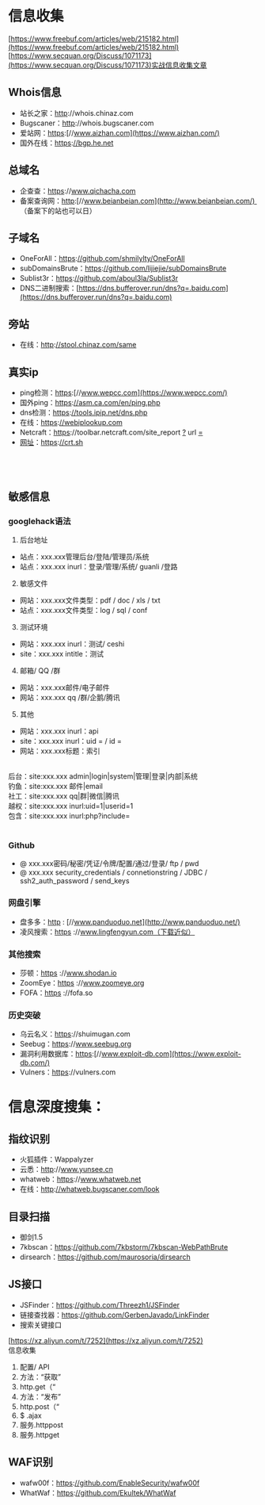 <a name="10SVQ"></a>
# 信息收集
[https://www.freebuf.com/articles/web/215182.html](https://www.freebuf.com/articles/web/215182.html)<br />[https://www.secquan.org/Discuss/1071173](https://www.secquan.org/Discuss/1071173)实战信息收集文章
<a name="Xc2lj"></a>

## Whois信息

- 站长之家：[http](http://whois.chinaz.com/)://whois.chinaz.com
- Bugscaner：[http](http://whois.bugscaner.com/)://whois.bugscaner.com
- 爱站网：[https](https://www.aizhan.com/):[//www.aizhan.com](https://www.aizhan.com/)
- 国外在线：[https](https://bgp.he.net/):[//bgp.he.net](https://bgp.he.net/)
<a name="rmKtu"></a>
## 总域名

- 企查查：[https](https://www.qichacha.com/)://www.qichacha.com
- 备案查询网：[http](http://www.beianbeian.com/):[//www.beianbeian.com](http://www.beianbeian.com/)  （备案下的站也可以日）
<a name="xQGcP"></a>
## 子域名

- OneForAll：[https](https://github.com/shmilylty/OneForAll):[//github.com/shmilylty/OneForAll](https://github.com/shmilylty/OneForAll)
- subDomainsBrute：[https](https://github.com/lijiejie/subDomainsBrute):[//github.com/lijiejie/subDomainsBrute](https://github.com/lijiejie/subDomainsBrute)
- Sublist3r：[https](https://github.com/aboul3la/Sublist3r):[//github.com/aboul3la/Sublist3r](https://github.com/aboul3la/Sublist3r)
- DNS二进制搜索：[https://dns.bufferover.run/dns?q=.baidu.com](https://dns.bufferover.run/dns?q=.baidu.com)
<a name="MP7Gl"></a>
## 旁站

- 在线：[http](http://stool.chinaz.com/same):[//stool.chinaz.com/same](http://stool.chinaz.com/same)
<a name="Iz2D8"></a>
## 真实ip

- ping检测：[https](https://www.wepcc.com/):[//www.wepcc.com](https://www.wepcc.com/)
- 国外ping：[https](https://asm.ca.com/en/ping.php):[//asm.ca.com/en/ping.php](https://asm.ca.com/en/ping.php)
- dns检测：[https](https://tools.ipip.net/dns.php):[//tools.ipip.net/dns.php](https://tools.ipip.net/dns.php)
- 在线：[https](https://webiplookup.com/):[//webiplookup.com](https://webiplookup.com/)
- Netcraft：[https](https://toolbar.netcraft.com/site_report?url=)://toolbar.netcraft.com/site_report [?](https://toolbar.netcraft.com/site_report?url=) url [=](https://toolbar.netcraft.com/site_report?url=)
- [网址](https://crt.sh/)：[https](https://crt.sh/):[//crt.sh](https://crt.sh/)
<a name="RWxjE"></a>
## <br />
<a name="Hg2Lj"></a>
## 敏感信息
<a name="UV818"></a>
### googlehack语法

1. 后台地址
- 站点：xxx.xxx管理后台/登陆/管理员/系统
- 站点：xxx.xxx inurl：登录/管理/系统/ guanli /登路
2. 敏感文件
- 网站：xxx.xxx文件类型：pdf / doc / xls / txt
- 站点：xxx.xxx文件类型：log / sql / conf
3. 测试环境
- 网站：xxx.xxx inurl：测试/ ceshi
- site：xxx.xxx intitle：测试
4. 邮箱/ QQ /群
- 网站：xxx.xxx邮件/电子邮件
- 网站：xxx.xxx qq /群/企鹅/腾讯
5. 其他
- 网站：xxx.xxx inurl：api
- site：xxx.xxx inurl：uid = / id =
- 网站：xxx.xxx标题：索引

 <br />后台：site:xxx.xxx admin|login|system|管理|登录|内部|系统<br />钓鱼：site:xxx.xxx 邮件|email<br />社工：site:xxx.xxx qq|群|微信|腾讯<br />越权：site:xxx.xxx inurl:uid=1|userid=1<br />包含：site:xxx.xxx inurl:php?include=<br /> 
<a name="Ez6jU"></a>
### Github

- @ xxx.xxx密码/秘密/凭证/令牌/配置/通过/登录/ ftp / pwd
- @ xxx.xxx security_credentials / connetionstring /      JDBC / ssh2_auth_password / send_keys
<a name="p1ciL"></a>
### 网盘引擎

- 盘多多：[http](http://www.panduoduo.net/) : [//www.panduoduo.net](http://www.panduoduo.net/)
- 凌风搜索：[https](https://www.lingfengyun.com/) ://www.lingfengyun.com（下载近似）
<a name="6C4wh"></a>
### 其他搜索

- 莎顿：[https](https://www.shodan.io/) ://www.shodan.io
- ZoomEye：[https](https://www.zoomeye.org/) ://www.zoomeye.org
- FOFA：[https](https://fofa.so/) ://fofa.so
<a name="fYbY4"></a>
### 历史突破

- 乌云名义：[https](https://shuimugan.com/)://shuimugan.com
- Seebug：[https](https://www.seebug.org/)://www.seebug.org
- 漏洞利用数据库：[https](https://www.exploit-db.com/):[//www.exploit-db.com](https://www.exploit-db.com/)
- Vulners：[https](https://vulners.com/)://vulners.com
# 信息深度搜集：
## 指纹识别

- 火狐插件：Wappalyzer
- 云悉：[http](http://www.yunsee.cn/)://www.yunsee.cn
- whatweb：[https](https://www.whatweb.net/)://www.whatweb.net
- 在线：[http](http://whatweb.bugscaner.com/look):[//whatweb.bugscaner.com/look](http://whatweb.bugscaner.com/look)
## 目录扫描

- 御剑1.5
- 7kbscan：[https](https://github.com/7kbstorm/7kbscan-WebPathBrute):[//github.com/7kbstorm/7kbscan-WebPathBrute](https://github.com/7kbstorm/7kbscan-WebPathBrute)
- dirsearch：[https](https://github.com/maurosoria/dirsearch):[//github.com/maurosoria/dirsearch](https://github.com/maurosoria/dirsearch)
## JS接口

- JSFinder：[https](https://github.com/Threezh1/JSFinder):[//github.com/Threezh1/JSFinder](https://github.com/Threezh1/JSFinder)
- 链接查找器：[https](https://github.com/GerbenJavado/LinkFinder):[//github.com/GerbenJavado/LinkFinder](https://github.com/GerbenJavado/LinkFinder)
- 搜索关键接口

[https://xz.aliyun.com/t/7252](https://xz.aliyun.com/t/7252)<br />信息收集

1. 配置/ API
2. 方法：“获取”
3. http.get（“
4. 方法：“发布”
5. http.post（“
6. $ .ajax
7. 服务.httppost
8. 服务.httpget
<a name="TTqLL"></a>
## WAF识别

- wafw00f：[https](https://github.com/EnableSecurity/wafw00f):[//github.com/EnableSecurity/wafw00f](https://github.com/EnableSecurity/wafw00f)
- WhatWaf：[https](https://github.com/Ekultek/WhatWaf):[//github.com/Ekultek/WhatWaf](https://github.com/Ekultek/WhatWaf)
